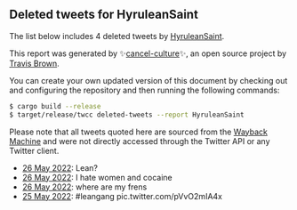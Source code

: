 ## Deleted tweets for HyruleanSaint

The list below includes 4 deleted tweets by
[HyruleanSaint](https://twitter.com/HyruleanSaint).



This report was generated by ✨[cancel-culture](https://github.com/travisbrown/cancel-culture)✨,
an open source project by [Travis Brown](https://twitter.com/travisbrown).

You can create your own updated version of this document by checking out and configuring the
repository and then running the following commands:

```bash
$ cargo build --release
$ target/release/twcc deleted-tweets --report HyruleanSaint
```

Please note that all tweets quoted here are sourced from the
[Wayback Machine](https://web.archive.org) and were not directly accessed through the Twitter API or
any Twitter client.

* [26 May 2022](https://web.archive.org/web/20220526022542/https://twitter.com/HyruleanSaint/status/1529649709396250624): Lean? <!--1529649709396250624-->
* [26 May 2022](https://web.archive.org/web/20220526022347/https://twitter.com/HyruleanSaint/status/1529649258575560707): I hate women and cocaine <!--1529649258575560707-->
* [26 May 2022](https://web.archive.org/web/20220526021854/https://twitter.com/HyruleanSaint/status/1529648140806246400): where are my frens <!--1529648140806246400-->
* [25 May 2022](https://web.archive.org/web/20220525202722/https://twitter.com/HyruleanSaint/status/1529478075762757640): #leangang  pic.twitter.com/pVvO2mIA4x <!--1529478075762757640-->
